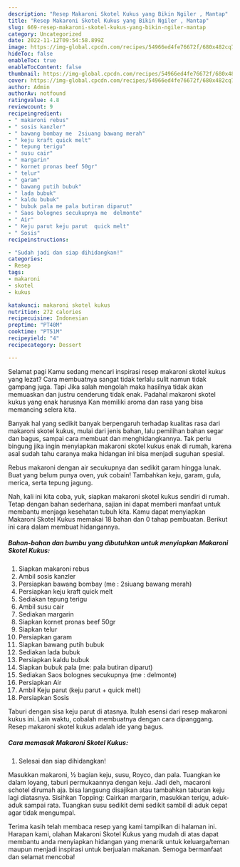 ```yaml
---
description: "Resep Makaroni Skotel Kukus yang Bikin Ngiler , Mantap"
title: "Resep Makaroni Skotel Kukus yang Bikin Ngiler , Mantap"
slug: 669-resep-makaroni-skotel-kukus-yang-bikin-ngiler-mantap
category: Uncategorized
date: 2022-11-12T09:54:58.899Z
image: https://img-global.cpcdn.com/recipes/54966ed4fe76672f/680x482cq70/makaroni-skotel-kukus-foto-resep-utama.jpg
hideToc: false
enableToc: true
enableTocContent: false
thumbnail: https://img-global.cpcdn.com/recipes/54966ed4fe76672f/680x482cq70/makaroni-skotel-kukus-foto-resep-utama.jpg
cover: https://img-global.cpcdn.com/recipes/54966ed4fe76672f/680x482cq70/makaroni-skotel-kukus-foto-resep-utama.jpg
author: Admin
authorAv: notfound
ratingvalue: 4.8
reviewcount: 9
recipeingredient:
- " makaroni rebus"
- " sosis kanzler"
- " bawang bombay me  2siuang bawang merah"
- " keju kraft quick melt"
- " tepung terigu"
- " susu cair"
- " margarin"
- " kornet pronas beef 50gr"
- " telur"
- " garam"
- " bawang putih bubuk"
- " lada bubuk"
- " kaldu bubuk"
- " bubuk pala me pala butiran diparut"
- " Saos bolognes secukupnya me  delmonte"
- " Air"
- " Keju parut keju parut  quick melt"
- " Sosis"
recipeinstructions:

- "Sudah jadi dan siap dihidangkan!"
categories:
- Resep
tags:
- makaroni
- skotel
- kukus

katakunci: makaroni skotel kukus 
nutrition: 272 calories
recipecuisine: Indonesian
preptime: "PT40M"
cooktime: "PT51M"
recipeyield: "4"
recipecategory: Dessert

---
```



Selamat pagi Kamu sedang mencari inspirasi resep makaroni skotel kukus yang lezat? Cara membuatnya sangat tidak terlalu sulit namun tidak gampang juga. Tapi Jika salah mengolah maka hasilnya tidak akan memuaskan dan justru cenderung tidak enak. Padahal makaroni skotel kukus yang enak harusnya Kan memiliki aroma dan rasa yang bisa memancing selera kita.


Banyak hal yang sedikit banyak berpengaruh terhadap kualitas rasa dari makaroni skotel kukus, mulai dari jenis bahan, lalu pemilihan bahan segar dan bagus, sampai cara membuat dan menghidangkannya. Tak perlu bingung jika ingin menyiapkan makaroni skotel kukus enak di rumah, karena asal sudah tahu caranya maka hidangan ini bisa menjadi suguhan spesial.

Rebus makaroni dengan air secukupnya dan sedikit garam hingga lunak. Buat yang belum punya oven, yuk cobain! Tambahkan keju, garam, gula, merica, serta tepung jagung.


Nah, kali ini kita coba, yuk, siapkan makaroni skotel kukus sendiri di rumah. Tetap dengan bahan sederhana, sajian ini dapat memberi manfaat untuk membantu menjaga kesehatan tubuh kita. Kamu dapat menyiapkan Makaroni Skotel Kukus memakai 18 bahan dan 0 tahap pembuatan. Berikut ini cara dalam membuat hidangannya.

<!--inarticleads1-->

##### Bahan-bahan dan bumbu yang dibutuhkan untuk menyiapkan Makaroni Skotel Kukus:

1. Siapkan  makaroni rebus
1. Ambil  sosis kanzler
1. Persiapkan  bawang bombay (me : 2siuang bawang merah)
1. Persiapkan  keju kraft quick melt
1. Sediakan  tepung terigu
1. Ambil  susu cair
1. Sediakan  margarin
1. Siapkan  kornet pronas beef 50gr
1. Siapkan  telur
1. Persiapkan  garam
1. Siapkan  bawang putih bubuk
1. Sediakan  lada bubuk
1. Persiapkan  kaldu bubuk
1. Siapkan  bubuk pala (me: pala butiran diparut)
1. Sediakan  Saos bolognes secukupnya (me : delmonte)
1. Persiapkan  Air
1. Ambil  Keju parut (keju parut + quick melt)
1. Persiapkan  Sosis


Taburi dengan sisa keju parut di atasnya. Itulah esensi dari resep makaroni kukus ini. Lain waktu, cobalah membuatnya dengan cara dipanggang. Resep makaroni skotel kukus adalah ide yang bagus. 

<!--inarticleads2-->

##### Cara memasak Makaroni Skotel Kukus:


1. Selesai dan siap dihidangkan!

Masukkan makaroni, ½ bagian keju, susu, Royco, dan pala. Tuangkan ke dalam loyang, taburi permukaannya dengan keju. Jadi deh, macaroni schotel dirumah aja. bisa langsung disajikan atau tambahkan taburan keju lagi diatasnya. Sisihkan Topping: Cairkan margarin, masukkan terigu, aduk-aduk sampai rata. Tuangkan susu sedikit demi sedikit sambil di aduk cepat agar tidak mengumpal. 

Terima kasih telah membaca resep yang kami tampilkan di halaman ini. Harapan kami, olahan Makaroni Skotel Kukus yang mudah di atas dapat membantu anda menyiapkan hidangan yang menarik untuk keluarga/teman maupun menjadi inspirasi untuk berjualan makanan. Semoga bermanfaat dan selamat mencoba!
